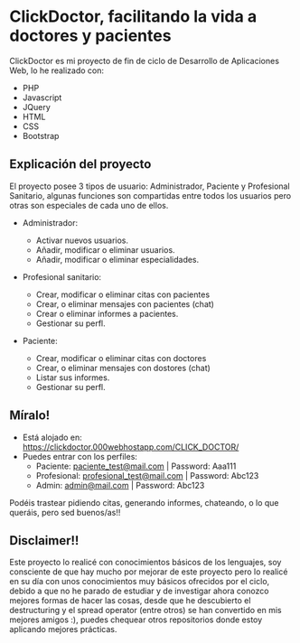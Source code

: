 # ClickDoctor, facilitando la vida a doctores y pacientes

ClickDoctor es mi proyecto de fin de ciclo de Desarrollo de Aplicaciones Web, lo he realizado con: 
- PHP
- Javascript
- JQuery
- HTML
- CSS
- Bootstrap 

## Explicación del proyecto
El proyecto posee 3 tipos de usuario: Administrador, Paciente y Profesional Sanitario, algunas funciones son compartidas entre todos los usuarios pero otras son especiales de cada uno de ellos. 
- Administrador: 
  - Activar nuevos usuarios.
  - Añadir, modificar o eliminar usuarios.
  - Añadir, modificar o eliminar especialidades. 
  
- Profesional sanitario: 
  - Crear, modificar o eliminar citas con pacientes
  - Crear, o eliminar mensajes con pacientes (chat)
  - Crear o eliminar informes a pacientes.
  - Gestionar su perfl. 

- Paciente: 
  - Crear, modificar o eliminar citas con doctores
  - Crear, o eliminar mensajes con dostores (chat)
  - Listar sus informes.
  - Gestionar su perfl. 

## Míralo! 
- Está alojado en: https://clickdoctor.000webhostapp.com/CLICK_DOCTOR/
- Puedes entrar con los perfiles: 
  - Paciente: paciente_test@mail.com | Password: Aaa111
  - Profesional: profesional_test@mail.com | Password: Abc123
  - Admin: admin@mail.com | Password: Abc123

Podéis trastear pidiendo citas, generando informes, chateando, o lo que queráis, pero sed buenos/as!! 


## Disclaimer!!
Este proyecto lo realicé con conocimientos básicos de los lenguajes, soy consciente de que hay mucho por mejorar de este proyecto pero lo realicé en su día con unos conocimientos muy básicos ofrecidos por el ciclo, debido a que no he parado de estudiar y de investigar ahora conozco mejores formas de hacer las cosas, desde que he descubierto el destructuring y el spread operator (entre otros) se han convertido en mis mejores amigos :), puedes chequear otros repositorios donde estoy aplicando mejores prácticas. 
